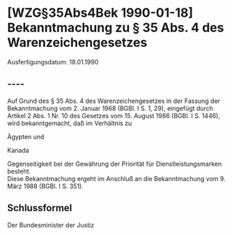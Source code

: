 # [WZG§35Abs4Bek 1990-01-18] Bekanntmachung zu § 35 Abs. 4 des Warenzeichengesetzes

Ausfertigungsdatum: 18.01.1990

 

## ----

Auf Grund des § 35 Abs. 4 des Warenzeichengesetzes in der Fassung der Bekanntmachung vom 2. Januar 1968 (BGBl. I S. 1, 29), eingefügt durch Artikel 2 Abs. 1 Nr. 10 des Gesetzes vom 15. August 1986 (BGBl. I S. 1446), wird bekanntgemacht, daß im Verhältnis zu

  
Ägypten und

Kanada

Gegenseitigkeit bei der Gewährung der Priorität für Dienstleistungsmarken besteht.  
Diese Bekanntmachung ergeht im Anschluß an die Bekanntmachung vom 9. März 1988 (BGBl. I S. 351).


## Schlussformel

Der Bundesminister der Justiz
